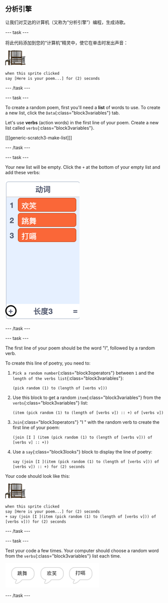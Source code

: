 ## 分析引擎

让我们对艾达的计算机（又称为“分析引擎”）编程，生成诗歌。

\--- task \---

将此代码添加到您的“计算机”精灵中，使它在单击时发出声音：

![计算机精灵](images/computer-sprite.png)

```blocks3
when this sprite clicked
say [Here is your poem...] for (2) seconds
```

\--- /task \---

\--- task \---

To create a random poem, first you'll need a **list** of words to use. To create a new list, click the `Data`{:class="block3variables"} tab.

Let's use **verbs** (action words) in the first line of your poem. Create a new list called `verbs`{:class="block3variables"}.

[[[generic-scratch3-make-list]]]

\--- /task \---

\--- task \---

Your new list will be empty. Click the `+` at the bottom of your empty list and add these verbs:

![list with the + highlighted](images/poetry-verbs-annotated.png)

\--- /task \---

\--- task \---

The first line of your poem should be the word "I", followed by a random verb.

To create this line of poetry, you need to:

1. `Pick a random number`{:class="block3operators"} between `1` and the `length of the verbs list`{:class="block3variables"}:
    
    ```blocks3
    (pick random (1) to (length of [verbs v]))
    ```

2. Use this block to get a random `item`{:class="block3variables"} from the `verbs`{:class="block3variables"} list:
    
    ```blocks3
    (item (pick random (1) to (length of [verbs v]) :: +) of [verbs v])
    ```

3. `Join`{:class="block3operators"} "I " with the random verb to create the first line of your poem:
    
    ```blocks3
    (join [I ] (item (pick random (1) to (length of [verbs v])) of [verbs v] :: +))
    ```

4. Use a `say`{:class="block3looks"} block to display the line of poetry:
    
    ```blocks3
    say (join [I ](item (pick random (1) to (length of [verbs v])) of [verbs v]) :: +) for (2) seconds
    ```

Your code should look like this:

![computer sprite](images/computer-sprite.png)

```blocks3
when this sprite clicked
say [Here is your poem...] for (2) seconds
+ say (join [I ](item (pick random (1) to (length of [verbs v])) of [verbs v])) for (2) seconds
```

\--- /task \---

\--- task \---

Test your code a few times. Your computer should choose a random word from the `verbs`{:class="block3variables"} list each time.

![3 speech bubbles saying different things](images/poetry-random-test.png)

\--- /task \---